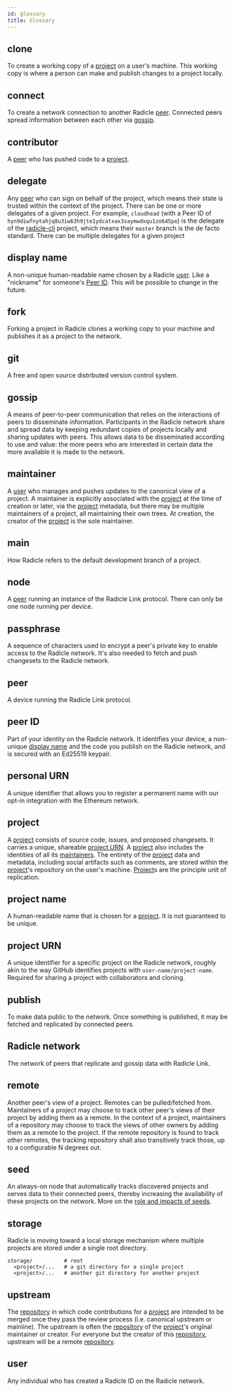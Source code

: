 ```yaml
---
id: glossary
title: Glossary
---
```


## clone
To create a working copy of a [project][pr] on a user's machine. This working
copy is where a person can make and publish changes to a project locally.

## connect
To create a network connection to another Radicle [peer][pe]. Connected peers
spread information between each other via [gossip][gp].

## contributor
A [peer][pe] who has pushed code to a [project][pr].

## delegate

Any [peer](#peer) who can sign on behalf of the project, which means their state is trusted within the context of the
project. There can be one or more delegates of a given project. For example, `cloudhead` (with a Peer ID of
`hyn9diwfnytahjq8u3iw63h9jte1ydcatxax3saymwdxqu1zo645pe`) is the delegate of the
[radicle-cli](https://app.radicle.xyz/alt-clients.radicle.eth/rad:git:hnrkmg77m8tfzj4gi4pa4mbhgysfgzwntjpao/tree/f7a9314b5ff176a6836923c0424157070f995533)
project, which means their `master` branch is the de facto standard. There can be multiple delegates for a given project

## display name
A non-unique human-readable name chosen by a Radicle [user][us]. Like a
"nickname" for someone's [Peer ID](#peer-id). This will be possible to change in
the future.

## fork
Forking a project in Radicle clones a working copy to your machine and publishes
it as a project to the network.

## git
A free and open source distributed version control system.

## gossip
A means of peer-to-peer communication that relies on the interactions of peers
to disseminate information. Participants in the Radicle network share and spread
data by keeping redundant copies of projects locally and sharing updates with
peers. This allows data to be disseminated according to use and value: the more
peers who are interested in certain data the more available it is made to the
network.

## maintainer
A [user][us] who manages and pushes updates to the canonical view of a project.
A maintainer is explicitly associated with the [project][pr] at the time of
creation or later, via the [project][pr] metadata,
but there may be multiple maintainers of a project, all maintaining their own
trees. At creation, the creator of the [project][pr] is the sole maintainer.

## main
How Radicle refers to the default development branch of a project.

## node
A [peer][pr] running an instance of the Radicle Link protocol. There can only be
one node running per device.

## passphrase
A sequence of characters used to encrypt a peer's private key to enable access to the Radicle network. It's also needed
to fetch and push changesets to the Radicle network.

## peer
A device running the Radicle Link protocol.

## peer ID

Part of your identity on the Radicle network. It identifies your device, a non-unique [display
name](#display-name) and the code you publish on the Radicle network, and is secured with an
Ed25519 keypair.

## personal URN

A unique identifier that allows you to register a permanent name with our opt-in integration with the Ethereum network.

## project
A [project][pr] consists of source code, issues, and proposed changesets. It
carries a unique, shareable [project URN](#project-urn). A [project][pr] also includes the
identities of all its [maintainers][ma]. The entirety of the [project][pr] data
and metadata, including social artifacts such as comments, are stored within the
[project][pr]'s repository on the user's machine. [Project][pr]s are the
principle unit of replication.

## project name
A human-readable name that is chosen for a [project][pe]. It is not guaranteed
to be unique.

## project URN

A unique identifier for a specific project on the Radicle network, roughly akin to the way GitHub identifies projects
with `user-name/project-name`. Required for sharing a project with collaborators and cloning.

## publish
To make data public to the network. Once something is published, it may be
fetched and replicated by connected peers.

## Radicle network
The network of peers that replicate and gossip data with Radicle Link.

## remote
Another peer's view of a project. Remotes can be pulled/fetched from.
Maintainers of a project may choose to track other peer's views of their project
by adding them as a remote. In the context of a project, maintainers of a
repository may choose to track the views of other owners by adding them as a
remote to the project. If the remote repository is found to track other remotes,
the tracking repository shall also transitively track those, up to a
configurable N degrees out.

## seed
An always-on node that automatically tracks discovered projects and serves data
to their connected peers, thereby increasing the availability of these projects
on the network. More on the [role and impacts of seeds](how-radicle-works.md#seed-nodes).

## storage

Radicle is moving toward a local storage mechanism where multiple projects are stored under a single root directory.

```
storage/          # root
  <project>/...   # a git directory for a single project
  <project>/...   # another git directory for another project
```

## upstream
The [repository][re] in which code contributions for a [project][pr] are
intended to be merged once they pass the review process (i.e. canonical upstream
or mainline). The upstream is often the [repository][re] of the [project][pr]'s
original maintainer or creator. For everyone but the creator of this
[repository][re], upstream will be a remote [repository][re].

## user
Any individual who has created a Radicle ID on the Radicle network.


[br]: #branch
[gp]: #gossip
[ma]: #maintainer
[pe]: #peer
[pr]: #project
[re]: #repository
[ri]: #radicle-id
[us]: #user
